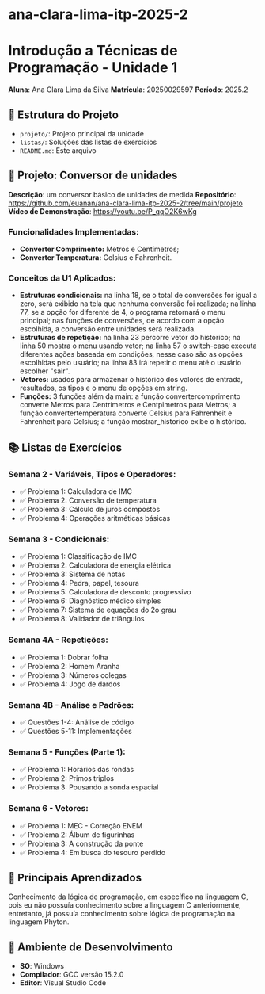 # ana-clara-lima-itp-2025-2
# Introdução a Técnicas de Programação - Unidade 1
**Aluna**: Ana Clara Lima da Silva
**Matrícula**: 20250029597
**Período**: 2025.2
## 📁 Estrutura do Projeto
- `projeto/`: Projeto principal da unidade
- `listas/`: Soluções das listas de exercícios
- `README.md`: Este arquivo
## 🚀 Projeto: Conversor de unidades
**Descrição**: um conversor básico de unidades de medida
**Repositório**: https://github.com/euanan/ana-clara-lima-itp-2025-2/tree/main/projeto
**Vídeo de Demonstração**: https://youtu.be/P_qqO2K6wKg
### Funcionalidades Implementadas:
- **Converter Comprimento:** Metros e Centímetros;
- **Converter Temperatura:** Celsius e Fahrenheit.
### Conceitos da U1 Aplicados:
- **Estruturas condicionais:** na linha 18, se o total de conversões for igual a zero, será exibido na tela que nenhuma conversão foi realizada; na linha 77, se a opção for diferente de 4, o programa retornará o menu principal; nas funções de conversões, de acordo com a opção escolhida, a conversão entre unidades será realizada.
- **Estruturas de repetição:** na linha 23 percorre vetor do histórico; na linha 50 mostra o menu usando vetor; na linha 57 o switch-case executa diferentes ações baseada em condições, nesse caso são as opções escolhidas pelo usuário; na linha 83 irá repetir o menu até o usuário escolher "sair".
- **Vetores:** usados para armazenar o histórico dos valores de entrada, resultados, os tipos e o menu de opções em string.
- **Funções:** 3 funções além da main: a função convertercomprimento converte Metros para Centrímetros e Centpimetros para Metros; a função convertertemperatura converte Celsius para Fahrenheit e Fahrenheit para Celsius; a função mostrar_historico exibe o histórico.
## 📚 Listas de Exercícios
### Semana 2 - Variáveis, Tipos e Operadores:
- ✅ Problema 1: Calculadora de IMC
- ✅ Problema 2: Conversão de temperatura
- ✅ Problema 3: Cálculo de juros compostos
- ✅ Problema 4: Operações aritméticas básicas
### Semana 3 - Condicionais:
- ✅ Problema 1: Classificação de IMC
- ✅ Problema 2: Calculadora de energia elétrica
- ✅ Problema 3: Sistema de notas
- ✅ Problema 4: Pedra, papel, tesoura
- ✅ Problema 5: Calculadora de desconto progressivo
- ✅ Problema 6: Diagnóstico médico simples
- ✅ Problema 7: Sistema de equações do 2o grau
- ✅ Problema 8: Validador de triângulos
### Semana 4A - Repetições:
- ✅ Problema 1: Dobrar folha
- ✅ Problema 2: Homem Aranha
- ✅ Problema 3: Números colegas
- ✅ Problema 4: Jogo de dardos
### Semana 4B - Análise e Padrões:
- ✅ Questões 1-4: Análise de código
- ✅ Questões 5-11: Implementações
### Semana 5 - Funções (Parte 1):
- ✅ Problema 1: Horários das rondas
- ✅ Problema 2: Primos triplos
- ✅ Problema 3: Pousando a sonda espacial
### Semana 6 - Vetores:
- ✅ Problema 1: MEC - Correção ENEM
- ✅ Problema 2: Álbum de figurinhas
- ✅ Problema 3: A construção da ponte
- ✅ Problema 4: Em busca do tesouro perdido
## 🎯 Principais Aprendizados
Conhecimento da lógica de programação, em específico na linguagem C, pois eu não possuía conhecimento sobre a linguagem C anteriormente, entretanto, já possuía conhecimento sobre lógica de programação na linguagem Phyton.
## 🔧 Ambiente de Desenvolvimento
- **SO**: Windows
- **Compilador**: GCC versão 15.2.0
- **Editor**: Visual Studio Code